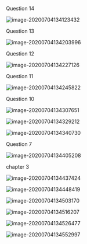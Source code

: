 Question 14

![image-20200704134123432](ExamPrepare.assets/image-20200704134123432.png)

Question 13

![image-20200704134203996](ExamPrepare.assets/image-20200704134203996.png)

Question 12

![image-20200704134227126](ExamPrepare.assets/image-20200704134227126.png)

Question 11

![image-20200704134245822](ExamPrepare.assets/image-20200704134245822.png)

Question 10

 ![image-20200704134307651](ExamPrepare.assets/image-20200704134307651.png)

![image-20200704134329212](ExamPrepare.assets/image-20200704134329212.png)

![image-20200704134340730](ExamPrepare.assets/image-20200704134340730.png)

Question 7

![image-20200704134405208](ExamPrepare.assets/image-20200704134405208.png)

chapter 3

![image-20200704134437424](ExamPrepare.assets/image-20200704134437424.png)

![image-20200704134448419](ExamPrepare.assets/image-20200704134448419.png)

![image-20200704134503170](ExamPrepare.assets/image-20200704134503170.png)

![image-20200704134516207](ExamPrepare.assets/image-20200704134516207.png)

![image-20200704134526477](ExamPrepare.assets/image-20200704134526477.png)

![image-20200704134552997](ExamPrepare.assets/image-20200704134552997.png)

